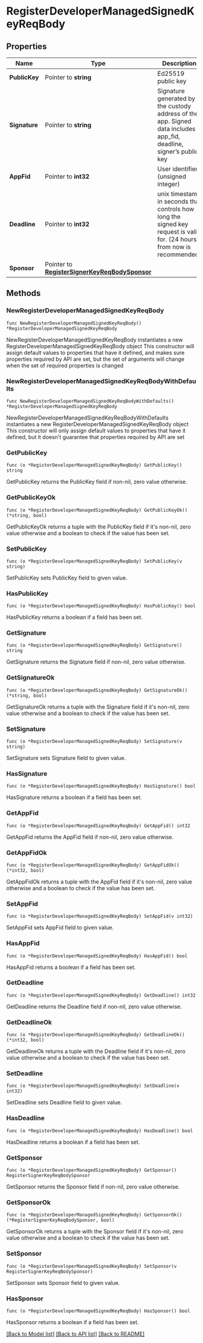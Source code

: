 # RegisterDeveloperManagedSignedKeyReqBody

## Properties

Name | Type | Description | Notes
------------ | ------------- | ------------- | -------------
**PublicKey** | Pointer to **string** | Ed25519 public key | [optional] 
**Signature** | Pointer to **string** | Signature generated by the custody address of the app. Signed data includes app_fid, deadline, signer’s public key | [optional] 
**AppFid** | Pointer to **int32** | User identifier (unsigned integer) | [optional] 
**Deadline** | Pointer to **int32** | unix timestamp in seconds that controls how long the signed key request is valid for. (24 hours from now is recommended) | [optional] 
**Sponsor** | Pointer to [**RegisterSignerKeyReqBodySponsor**](RegisterSignerKeyReqBodySponsor.md) |  | [optional] 

## Methods

### NewRegisterDeveloperManagedSignedKeyReqBody

`func NewRegisterDeveloperManagedSignedKeyReqBody() *RegisterDeveloperManagedSignedKeyReqBody`

NewRegisterDeveloperManagedSignedKeyReqBody instantiates a new RegisterDeveloperManagedSignedKeyReqBody object
This constructor will assign default values to properties that have it defined,
and makes sure properties required by API are set, but the set of arguments
will change when the set of required properties is changed

### NewRegisterDeveloperManagedSignedKeyReqBodyWithDefaults

`func NewRegisterDeveloperManagedSignedKeyReqBodyWithDefaults() *RegisterDeveloperManagedSignedKeyReqBody`

NewRegisterDeveloperManagedSignedKeyReqBodyWithDefaults instantiates a new RegisterDeveloperManagedSignedKeyReqBody object
This constructor will only assign default values to properties that have it defined,
but it doesn't guarantee that properties required by API are set

### GetPublicKey

`func (o *RegisterDeveloperManagedSignedKeyReqBody) GetPublicKey() string`

GetPublicKey returns the PublicKey field if non-nil, zero value otherwise.

### GetPublicKeyOk

`func (o *RegisterDeveloperManagedSignedKeyReqBody) GetPublicKeyOk() (*string, bool)`

GetPublicKeyOk returns a tuple with the PublicKey field if it's non-nil, zero value otherwise
and a boolean to check if the value has been set.

### SetPublicKey

`func (o *RegisterDeveloperManagedSignedKeyReqBody) SetPublicKey(v string)`

SetPublicKey sets PublicKey field to given value.

### HasPublicKey

`func (o *RegisterDeveloperManagedSignedKeyReqBody) HasPublicKey() bool`

HasPublicKey returns a boolean if a field has been set.

### GetSignature

`func (o *RegisterDeveloperManagedSignedKeyReqBody) GetSignature() string`

GetSignature returns the Signature field if non-nil, zero value otherwise.

### GetSignatureOk

`func (o *RegisterDeveloperManagedSignedKeyReqBody) GetSignatureOk() (*string, bool)`

GetSignatureOk returns a tuple with the Signature field if it's non-nil, zero value otherwise
and a boolean to check if the value has been set.

### SetSignature

`func (o *RegisterDeveloperManagedSignedKeyReqBody) SetSignature(v string)`

SetSignature sets Signature field to given value.

### HasSignature

`func (o *RegisterDeveloperManagedSignedKeyReqBody) HasSignature() bool`

HasSignature returns a boolean if a field has been set.

### GetAppFid

`func (o *RegisterDeveloperManagedSignedKeyReqBody) GetAppFid() int32`

GetAppFid returns the AppFid field if non-nil, zero value otherwise.

### GetAppFidOk

`func (o *RegisterDeveloperManagedSignedKeyReqBody) GetAppFidOk() (*int32, bool)`

GetAppFidOk returns a tuple with the AppFid field if it's non-nil, zero value otherwise
and a boolean to check if the value has been set.

### SetAppFid

`func (o *RegisterDeveloperManagedSignedKeyReqBody) SetAppFid(v int32)`

SetAppFid sets AppFid field to given value.

### HasAppFid

`func (o *RegisterDeveloperManagedSignedKeyReqBody) HasAppFid() bool`

HasAppFid returns a boolean if a field has been set.

### GetDeadline

`func (o *RegisterDeveloperManagedSignedKeyReqBody) GetDeadline() int32`

GetDeadline returns the Deadline field if non-nil, zero value otherwise.

### GetDeadlineOk

`func (o *RegisterDeveloperManagedSignedKeyReqBody) GetDeadlineOk() (*int32, bool)`

GetDeadlineOk returns a tuple with the Deadline field if it's non-nil, zero value otherwise
and a boolean to check if the value has been set.

### SetDeadline

`func (o *RegisterDeveloperManagedSignedKeyReqBody) SetDeadline(v int32)`

SetDeadline sets Deadline field to given value.

### HasDeadline

`func (o *RegisterDeveloperManagedSignedKeyReqBody) HasDeadline() bool`

HasDeadline returns a boolean if a field has been set.

### GetSponsor

`func (o *RegisterDeveloperManagedSignedKeyReqBody) GetSponsor() RegisterSignerKeyReqBodySponsor`

GetSponsor returns the Sponsor field if non-nil, zero value otherwise.

### GetSponsorOk

`func (o *RegisterDeveloperManagedSignedKeyReqBody) GetSponsorOk() (*RegisterSignerKeyReqBodySponsor, bool)`

GetSponsorOk returns a tuple with the Sponsor field if it's non-nil, zero value otherwise
and a boolean to check if the value has been set.

### SetSponsor

`func (o *RegisterDeveloperManagedSignedKeyReqBody) SetSponsor(v RegisterSignerKeyReqBodySponsor)`

SetSponsor sets Sponsor field to given value.

### HasSponsor

`func (o *RegisterDeveloperManagedSignedKeyReqBody) HasSponsor() bool`

HasSponsor returns a boolean if a field has been set.


[[Back to Model list]](../README.md#documentation-for-models) [[Back to API list]](../README.md#documentation-for-api-endpoints) [[Back to README]](../README.md)


